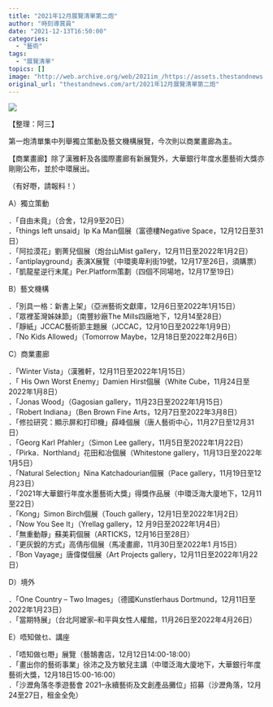 ```yaml
---
title: "2021年12月展覽清單第二炮"
author: "時刻導賞員"
date: "2021-12-13T16:50:00"
categories:
  - "藝術"
tags:
  - "展覽清單"
topics: []
image: "http://web.archive.org/web/2021im_/https://assets.thestandnews.com/media/photos/10-10_tV4abdy.png"
original_url: "thestandnews.com/art/2021年12月展覽清單第二炮"
---
```

![](http://web.archive.org/web/2021im_/https://assets.thestandnews.com/media/photos/10-10_tV4abdy.png)

【整理：阿三】

第一炮清單集中列舉獨立策動及藝文機構展覽，今次則以商業畫廊為主。

【商業畫廊】除了漢雅軒及各國際畫廊有新展覽外，大華銀行年度水墨藝術大獎亦剛剛公布，並於中環展出。

（有好嘢，請報料！）

A）獨立策動

．「自由未竟」（合舍，12月9至20日）  
．「things left unsaid」Ip Ka Man個展（富德樓Negative Space，12月12日至31日）  
．「阿拉漠花」劉菁兒個展（炮台山Mist gallery，12月11日至2022年1月2日）  
．「antiplayground」表演X展覽（中環奧卑利街19號，12月17至26日，須購票）  
．「凱龍星逆行末尾」Per.Platform策劃（四個不同場地，12月17至19日）

B）藝文機構

．「別具一格：新書上架」（亞洲藝術文獻庫，12月6日至2022年1月15日）  
．「眾裡荃灣姊妹節」（南豐紗廠The Mills四廠地下，12月14至28日）  
．「靜紙」JCCAC藝術節主題展（JCCAC，12月10日至2022年1月9日）  
．「No Kids Allowed」（Tomorrow Maybe，12月18日至2022年2月6日）

C）商業畫廊

．「Winter Vista」（漢雅軒，12月11日至2022年1月15日）  
．「 His Own Worst Enemy」Damien Hirst個展（White Cube，11月24日至2022年1月8日）  
．「Jonas Wood」（Gagosian gallery，11月23日至2022年1月15日）  
．「Robert Indiana」（Ben Brown Fine Arts，12月7日至2022年3月8日）  
．「修拉研究：顯示屏和打印機」薛峰個展（唐人藝術中心，11月27日至12月31日）  
．「Georg Karl Pfahler」（Simon Lee gallery，11月5日至2022年1月22日）  
．「Pirka．Northland」花田和冶個展（Whitestone gallery，11月13日至2022年1月5日）  
．「Natural Selection」Nina Katchadourian個展（Pace gallery，11月19日至12月23日）  
．「2021年大華銀行年度水墨藝術大獎」得獎作品展（中環泛海大廈地下，12月11至22日）  
．「Kong」Simon Birch個展（Touch gallery，12月1日至2022年1月2日）  
．「Now You See It」（Yrellag gallery，12 月9日至2022年1月4日）  
．「無重動靜」蘇美莉個展（ARTICKS，12月16日至28日）  
．「更灰銳的方式」高倩彤個展（馬凌畫廊，11月30日至2022年1 月15日）  
．「Bon Vayage」唐偉傑個展（Art Projects gallery，12月11日至2022年1月22日）

D）境外

．「One Country – Two Images」（德國Kunstlerhaus Dortmund，12月11日至2022年1月23日）  
．「當期特展」（台北阿嬤家–和平與女性人權館，11月26日至2022年4月26日）

E）唔知做乜、講座

．「唔知做乜嘢」展覽（藝鵠書店，12月12日14:00-18:00）  
．「畫出你的藝術事業」徐沛之及方敏兒主講（中環泛海大廈地下，大華銀行年度藝術大獎，12月18日15:00-16:00）  
．「沙瀝角落冬季遊藝會 2021–永續藝術及文創產品攤位」招募（沙瀝角落，12月24至27日，租金全免）